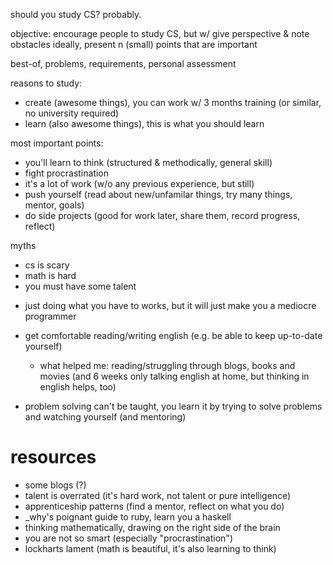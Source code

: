 should you study CS? probably.

objective: encourage people to study CS, but w/ give perspective & note obstacles
    ideally, present n (small) points that are important

best-of, problems, requirements, personal assessment

reasons to study:
- create (awesome things), you can work w/ 3 months training (or similar, no university required)
- learn  (also awesome things), this is what you should learn

most important points:
- you'll learn to think (structured & methodically, general skill)
- fight procrastination
- it's a lot of work (w/o any previous experience, but still)
- push yourself (read about new/unfamilar things, try many things, mentor, goals)
- do side projects (good for work later, share them, record progress, reflect)

myths
- cs is scary
- math is hard
- you must have some talent

* just doing what you have to works, but it will just make you a mediocre programmer
* get comfortable reading/writing english (e.g. be able to keep up-to-date yourself)
    - what helped me: reading/struggling through blogs, books and movies
        (and 6 weeks only talking english at home, but thinking in english helps, too)

* problem solving can't be taught, you learn it by trying to solve
    problems and watching yourself (and mentoring)

# resources

* some blogs (?)
* talent is overrated (it's hard work, not talent or pure intelligence)
* apprenticeship patterns (find a mentor, reflect on what you do)
* \_why's poignant guide to ruby, learn you a haskell
* thinking mathematically, drawing on the right side of the brain
* you are not so smart (especially "procrastination")
* lockharts lament (math is beautiful, it's also learning to think)

